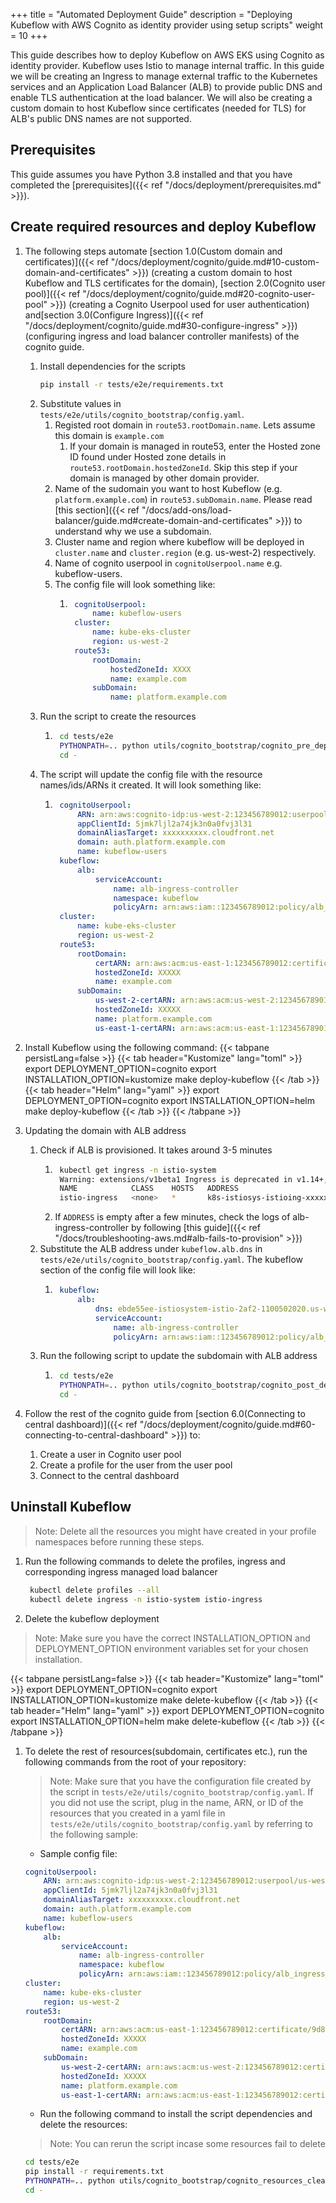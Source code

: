 +++
title = "Automated Deployment Guide"
description = "Deploying Kubeflow with AWS Cognito as identity provider using setup scripts"
weight = 10
+++

This guide describes how to deploy Kubeflow on AWS EKS using Cognito as identity provider. Kubeflow uses Istio to manage internal traffic. In this guide we will be creating an Ingress to manage external traffic to the Kubernetes services and an Application Load Balancer (ALB) to provide public DNS and enable TLS authentication at the load balancer. We will also be creating a custom domain to host Kubeflow since certificates (needed for TLS) for ALB's public DNS names are not supported.

## Prerequisites

This guide assumes you have Python 3.8 installed and that you have completed the [prerequisites]({{< ref "/docs/deployment/prerequisites.md" >}}).

## Create required resources and deploy Kubeflow

1. The following steps automate [section 1.0(Custom domain and certificates)]({{< ref "/docs/deployment/cognito/guide.md#10-custom-domain-and-certificates" >}}) (creating a custom domain to host Kubeflow and TLS certificates for the domain), [section 2.0(Cognito user pool)]({{< ref "/docs/deployment/cognito/guide.md#20-cognito-user-pool" >}}) (creating a Cognito Userpool used for user authentication) and[section 3.0(Configure Ingress)]({{< ref "/docs/deployment/cognito/guide.md#30-configure-ingress" >}}) (configuring ingress and load balancer controller manifests) of the cognito guide.
    1. Install dependencies for the scripts
        ```sh
        pip install -r tests/e2e/requirements.txt
        ```
    1. Substitute values in `tests/e2e/utils/cognito_bootstrap/config.yaml`.
        1. Registed root domain in `route53.rootDomain.name`. Lets assume this domain is `example.com`
            1. If your domain is managed in route53, enter the Hosted zone ID found under Hosted zone details in `route53.rootDomain.hostedZoneId`. Skip this step if your domain is managed by other domain provider.
        1. Name of the sudomain you want to host Kubeflow (e.g. `platform.example.com`) in `route53.subDomain.name`. Please read [this section]({{< ref "/docs/add-ons/load-balancer/guide.md#create-domain-and-certificates" >}}) to understand why we use a subdomain.
        1. Cluster name and region where kubeflow will be deployed in `cluster.name` and `cluster.region` (e.g. us-west-2) respectively.
        1. Name of cognito userpool in `cognitoUserpool.name` e.g. kubeflow-users.
        1. The config file will look something like:
            1. ```yaml
                cognitoUserpool:
                    name: kubeflow-users
                cluster:
                    name: kube-eks-cluster
                    region: us-west-2
                route53:
                    rootDomain:
                        hostedZoneId: XXXX
                        name: example.com
                    subDomain:
                        name: platform.example.com
                ```
    1. Run the script to create the resources
        1. ```sh
            cd tests/e2e
            PYTHONPATH=.. python utils/cognito_bootstrap/cognito_pre_deployment.py
            cd -
            ```
    1. The script will update the config file with the resource names/ids/ARNs it created. It will look something like:
        1. ```yaml
            cognitoUserpool:
                ARN: arn:aws:cognito-idp:us-west-2:123456789012:userpool/us-west-2_yasI9dbxF
                appClientId: 5jmk7ljl2a74jk3n0a0fvj3l31
                domainAliasTarget: xxxxxxxxxx.cloudfront.net
                domain: auth.platform.example.com
                name: kubeflow-users
            kubeflow:
                alb:
                    serviceAccount:
                        name: alb-ingress-controller
                        namespace: kubeflow
                        policyArn: arn:aws:iam::123456789012:policy/alb_ingress_controller_kube-eks-clusterxxx
            cluster:
                name: kube-eks-cluster
                region: us-west-2
            route53:
                rootDomain:
                    certARN: arn:aws:acm:us-east-1:123456789012:certificate/9d8c4bbc-3b02-4a48-8c7d-d91441c6e5af
                    hostedZoneId: XXXXX
                    name: example.com
                subDomain:
                    us-west-2-certARN: arn:aws:acm:us-west-2:123456789012:certificate/d1d7b641c238-4bc7-f525-b7bf-373cc726
                    hostedZoneId: XXXXX
                    name: platform.example.com
                    us-east-1-certARN: arn:aws:acm:us-east-1:123456789012:certificate/373cc726-f525-4bc7-b7bf-d1d7b641c238
            ```

1. Install Kubeflow using the following command:
        {{< tabpane persistLang=false >}}
        {{< tab header="Kustomize" lang="toml" >}}
        export DEPLOYMENT_OPTION=cognito
        export INSTALLATION_OPTION=kustomize
        make deploy-kubeflow
        {{< /tab >}}
        {{< tab header="Helm" lang="yaml" >}}
        export DEPLOYMENT_OPTION=cognito
        export INSTALLATION_OPTION=helm
        make deploy-kubeflow
        {{< /tab >}}
        {{< /tabpane >}}

1. Updating the domain with ALB address
    1. Check if ALB is provisioned. It takes around 3-5 minutes
        1. ```sh
            kubectl get ingress -n istio-system
            Warning: extensions/v1beta1 Ingress is deprecated in v1.14+, unavailable in v1.22+; use networking.k8s.io/v1 Ingress
            NAME            CLASS    HOSTS   ADDRESS                                                              PORTS   AGE
            istio-ingress   <none>   *       k8s-istiosys-istioing-xxxxxx-110050202.us-west-2.elb.amazonaws.com   80      15d
            ```
        2. If `ADDRESS` is empty after a few minutes, check the logs of alb-ingress-controller by following [this guide]({{< ref "/docs/troubleshooting-aws.md#alb-fails-to-provision" >}})
    1. Substitute the ALB address under `kubeflow.alb.dns` in `tests/e2e/utils/cognito_bootstrap/config.yaml`. The kubeflow section of the config file will look like:
        1. ```yaml
            kubeflow:
                alb:
                    dns: ebde55ee-istiosystem-istio-2af2-1100502020.us-west-2.elb.amazonaws.com
                    serviceAccount:
                        name: alb-ingress-controller
                        policyArn: arn:aws:iam::123456789012:policy/alb_ingress_controller_kube-eks-clusterxxx
            ```
    1. Run the following script to update the subdomain with ALB address
        1. ```sh
            cd tests/e2e
            PYTHONPATH=.. python utils/cognito_bootstrap/cognito_post_deployment.py
            cd -
            ```
1. Follow the rest of the cognito guide from [section 6.0(Connecting to central dashboard)]({{< ref "/docs/deployment/cognito/guide.md#60-connecting-to-central-dashboard" >}}) to:
    1. Create a user in Cognito user pool
    1. Create a profile for the user from the user pool
    1. Connect to the central dashboard

## Uninstall Kubeflow
> Note: Delete all the resources you might have created in your profile namespaces before running these steps.
1. Run the following commands to delete the profiles, ingress and corresponding ingress managed load balancer
   ```bash
    kubectl delete profiles --all
    kubectl delete ingress -n istio-system istio-ingress
    ```

1. Delete the kubeflow deployment
> Note: Make sure you have the correct INSTALLATION_OPTION and DEPLOYMENT_OPTION environment variables set for your chosen installation.
 
{{< tabpane persistLang=false >}}
{{< tab header="Kustomize" lang="toml" >}}
export DEPLOYMENT_OPTION=cognito
export INSTALLATION_OPTION=kustomize
make delete-kubeflow
{{< /tab >}}
{{< tab header="Helm" lang="yaml" >}}
export DEPLOYMENT_OPTION=cognito
export INSTALLATION_OPTION=helm
make delete-kubeflow
{{< /tab >}}
{{< /tabpane >}}
 
1. To delete the rest of resources(subdomain, certificates etc.), run the following commands from the root of your repository:
    > Note: Make sure that you have the configuration file created by the script in `tests/e2e/utils/cognito_bootstrap/config.yaml`. If you did not use the script, plug in the name, ARN, or ID of the resources that you created in a yaml file in `tests/e2e/utils/cognito_bootstrap/config.yaml` by referring to the following sample:
    - Sample config file:
    ```yaml
    cognitoUserpool:
        ARN: arn:aws:cognito-idp:us-west-2:123456789012:userpool/us-west-2_yasI9dbxF
        appClientId: 5jmk7ljl2a74jk3n0a0fvj3l31
        domainAliasTarget: xxxxxxxxxx.cloudfront.net
        domain: auth.platform.example.com
        name: kubeflow-users
    kubeflow:
        alb:
            serviceAccount:
                name: alb-ingress-controller
                namespace: kubeflow
                policyArn: arn:aws:iam::123456789012:policy/alb_ingress_controller_kube-eks-clusterxxx
    cluster:  
        name: kube-eks-cluster
        region: us-west-2
    route53:
        rootDomain:
            certARN: arn:aws:acm:us-east-1:123456789012:certificate/9d8c4bbc-3b02-4a48-8c7d-d91441c6e5af
            hostedZoneId: XXXXX
            name: example.com
        subDomain:
            us-west-2-certARN: arn:aws:acm:us-west-2:123456789012:certificate/d1d7b641c238-4bc7-f525-b7bf-373cc726
            hostedZoneId: XXXXX
            name: platform.example.com
            us-east-1-certARN: arn:aws:acm:us-east-1:123456789012:certificate/373cc726-f525-4bc7-b7bf-d1d7b641c238
    ```
    - Run the following command to install the script dependencies and delete the resources:
    > Note: You can rerun the script incase some resources fail to delete
    ```bash
    cd tests/e2e
    pip install -r requirements.txt
    PYTHONPATH=.. python utils/cognito_bootstrap/cognito_resources_cleanup.py
    cd -
    ```
